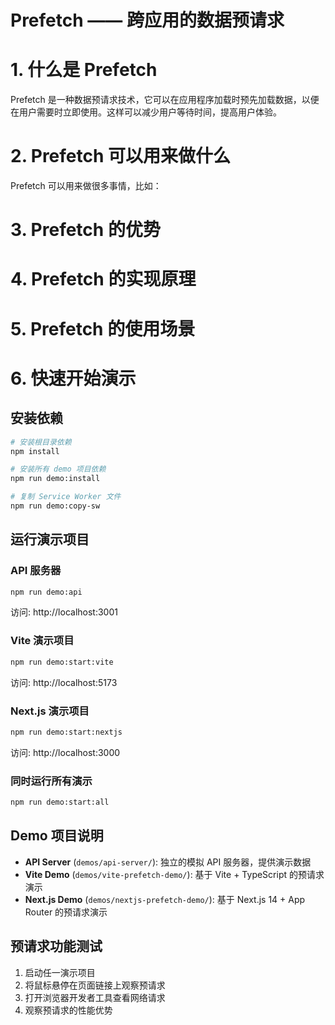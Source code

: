 # Prefetch —— 跨应用的数据预请求
# 1. 什么是 Prefetch
Prefetch 是一种数据预请求技术，它可以在应用程序加载时预先加载数据，以便在用户需要时立即使用。这样可以减少用户等待时间，提高用户体验。

# 2. Prefetch 可以用来做什么

Prefetch 可以用来做很多事情，比如：


# 3. Prefetch 的优势


# 4. Prefetch 的实现原理



# 5. Prefetch 的使用场景


# 6. 快速开始演示

## 安装依赖

```bash
# 安装根目录依赖
npm install

# 安装所有 demo 项目依赖
npm run demo:install

# 复制 Service Worker 文件
npm run demo:copy-sw
```

## 运行演示项目

### API 服务器
```bash
npm run demo:api
```
访问: http://localhost:3001

### Vite 演示项目
```bash
npm run demo:start:vite
```
访问: http://localhost:5173

### Next.js 演示项目
```bash
npm run demo:start:nextjs
```
访问: http://localhost:3000

### 同时运行所有演示
```bash
npm run demo:start:all
```

## Demo 项目说明

- **API Server** (`demos/api-server/`): 独立的模拟 API 服务器，提供演示数据
- **Vite Demo** (`demos/vite-prefetch-demo/`): 基于 Vite + TypeScript 的预请求演示
- **Next.js Demo** (`demos/nextjs-prefetch-demo/`): 基于 Next.js 14 + App Router 的预请求演示

## 预请求功能测试

1. 启动任一演示项目
2. 将鼠标悬停在页面链接上观察预请求
3. 打开浏览器开发者工具查看网络请求
4. 观察预请求的性能优势